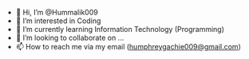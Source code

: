 - 👋 Hi, I’m @Hummalik009 
- 👀 I’m interested in Coding 
- 🌱 I’m currently learning Information Technology (Programming)
- 💞️ I’m looking to collaborate on ...
- 📫 How to reach me via my email (humphreygachie009@gmail.com)

<!---
Hummalik009/Hummalik009 is a ✨ special ✨ repository because its `README.md` (this file) appears on your GitHub profile.
You can click the Preview link to take a look at your changes.
--->
